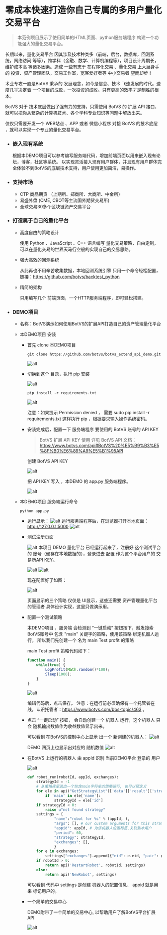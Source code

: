 # 零成本快速打造你自己专属的多用户量化交易平台

> 本范例项目展示了使用简单的HTML页面、python服务端程序 构建一个功能强大的量化交易平台。

长期以来，量化交易平台 因其涉及技术种类多（前端，后台，数据库，回测系统，网络访问 等等），跨学科（金融、数学、计算机编程等），项目设计周期长，维护成本高 等诸多因素。造成 一些有志于 在程序化交易 、量化交易 上大展身手的 投资、资产管理团队，交易工作室，宽客爱好者等 中小交易者 望而却步！

术业专攻一直是BotVS 秉承的 发展理念，如今是信息、技术 飞速发展的时代。速度几乎决定着 一个项目的成败，一次投资的成败。只有更高的效率才是制胜的根本。

BotVS 对于 技术底层做出了强有力的支持，只需使用 BotVS 的 扩展 API 接口，就可以把你从繁杂的计算机技术、各个学科专业知识等问题中解放出来。

仅仅只需要开发一个  WEB站点 、APP 或者 微信小程序  对接 BotVS 的技术底层 ，就可以实现一个专业的量化交易平台。

- ### 嵌入现有系统

  根据本DEMO项目可以参考编写服务端代码，增加前端页面以用来嵌入现有论坛，博客，社区等系统。
  以实现灵活接入现有用户群体，并且现有用户群体完全体验不到BotVS的底层技术支持，用户使用更加简洁，易操作。

- ### 支持市场

  - CTP 商品期货 （上期所、郑商所、大商所、中金所）
  - 易盛外盘 (CME, CBOT等主流国外期货交易所)
  - 全球交易30多个区块链资产交易平台

- ### 打造属于自己的量化平台

  - 高度自由的策略设计

    使用 Python 、JavaScript 、C++ 语言编写 量化交易策略，自由定制，可以在量化交易的世界天马行空般的实现自己的交易思路。

  - 强大高效的回测系统

    从此再也不用辛苦收集数据，本地回测系统引擎 只用一个命令轻松配置，链接：https://github.com/botvs/backtest_python

  - 精简的架构
  
    只用编写几个 前端页面，一个HTTP服务端程序，即可轻松搭建。
    
- ### DEMO项目
  
  - 名称：BotVS演示如何使用BotVS的扩展API打造自己的资产管理量化平台
  
  - 本DEMO项目 安装
    
    - 首先 clone 本DEMO项目

      ```
      git clone https://github.com/botvs/botvs_extend_api_demo.git 
      ```
    
      ![alt](https://dn-filebox.qbox.me/c36383238f93ca220887b7d85e1a611ba3a99007.png)
    
    - 切换到这个 目录，执行 pip 安装

      ![alt](https://dn-filebox.qbox.me/6074daa004ede3ce30eae01c0c7208a5db9708f5.png)
    
      ```
      pip install -r requirements.txt 
      ```
      
      ![alt](https://dn-filebox.qbox.me/c4bdf77264d876f73dd628811865f484bb0992b7.png)
      
      注意：如果提示 Permission denied ， 需要 sudo pip install -r requirements.txt 这样执行 pip ，根据要求输入操作系统密码。
    
    - 安装完成后，配置一下 服务端程序 要使用的 BotVS 账号的 API KEY
      
      > BotVS 扩展 API KEY 使用 详见 BotVS API 文档：https://www.botvs.com/api#BotVS%20%E5%B9%B3%E5%8F%B0%E6%89%A9%E5%B1%95API
      
      创建 BotVS API KEY
      
      ![alt](https://dn-filebox.qbox.me/28b430e0104147594a264d838838735db4114d9b.png)
    
      把 API KEY 写入 ，本DEMO 的 app.py 服务端程序。
      
      ![alt](https://dn-filebox.qbox.me/426bb928998875dd0e7fbf5f43fed546a3ac2f2f.png )

  - 本DEMO项目 服务端运行命令

    ```
    python app.py
    ```
    
    - 运行显示：
      ![alt](https://dn-filebox.qbox.me/60bb0b2e41e31d7354a461a63300841c24658a7f.png)
      运行服务端程序后，在浏览器打开本地页面：http://127.0.0.1:5000
      ![alt](https://dn-filebox.qbox.me/6e179f4b1dd680dbcc4f8b96d189f289d780e853.png)
      
    - 测试注册页面
    
      ![alt](https://dn-filebox.qbox.me/83b09142e42ae0ff4d9c8f789a771fb99c1f2d48.png)
      本项目 DEMO 量化平台 已经运行起来了，注册好 这个测试平台的 账号（储存在本地数据的），登录进去 配置 作为这个平台用户的 交易所API KEY。
      
      ![alt](https://dn-filebox.qbox.me/d38f7155af07c0231dcdf632887585042268d058.png)
      ![alt](https://dn-filebox.qbox.me/2c6f6c8021a8d69e357a2e0fe538f3a919f3f8b4.png)
     
      现在配置好了如图：
    
      ![alt](https://dn-filebox.qbox.me/d7206a4113e2974683a614f455be8dc4fbce9f43.png)

      页面显示的三个策略 仅仅是 UI显示，这些还需要 资产管理量化平台 的管理者 具体设计实现，这里只做演示用。
    
    - 配置一个测试策略
    
      本DEMO项目 ，服务端 会检测到 “一键启动” 按钮按下，触发搜索BotVS账号中 包含 "main" 关键字的策略，使用该策略 绑定机器人运行。
      所以我们先创建一个 名为 main Test profit 的策略
      
      main Test profit 策略代码如下：
      
      ```javascript
      function main() {
          while(true) {
              LogProfit(Math.random()*100);
              Sleep(1000);
          }
      }
      ```
      
      ![alt](https://dn-filebox.qbox.me/52792c59a5db460c0bdf5a229803b92f92b8cb07.png)
      
      编辑代码后，点击保存。
      注意：在运行前必须确保有一个托管者在线，认识托管者：https://www.botvs.com/bbs-topic/463 。

    - 点击 “一键启动” 按钮， 会自动创建一个 机器人 运行，这个机器人 只会 随机输出数值作为收益数值显示出来。
    
      可以看到 在BotVS的控制中心上显示 出一个 新创建的机器人：
      ![alt](https://dn-filebox.qbox.me/61ff0f2319aaeb4138e43de626b2a0cf6b357435.png)
    
      DEMO 网页上也显示出对应的 随机数值
      ![alt](https://dn-filebox.qbox.me/73bb8cde3237d39e927edcaf3cf7a6187d174c1d.png)
    
    - 在BotVS 上运行的机器人 由 appId 识别 当前DEMO平台 登录的 用户
      
      ![alt](https://dn-filebox.qbox.me/0d9a9751442b9dc78ba2a0c3b3bc2347c5cd8ab9.png)
      
      ```python
      def robot_run(robotId, appId, exchanges):
          strategyId = -1
          # 从策略库里选出一个包含main字符串的策略运行, 也可以预定义
          for ele in api("GetStrategyList")['data']['result']['strategies']:
              if 'main' in ele['name']:
                  strategyId = ele['id']
          if strategyId < 0:
              raise u"not found strategy"
          settings = {
                  "name":"robot for %s" % (appId, ),
                  "args": [], # our custom arguments for this strategey
                  "appid": appId, # 为该机器人设置标签,关联到本用户
                  "period": 60,
                  "strategy": strategyId,
                  "exchanges": [],
                  }
          for e in exchanges:
              settings["exchanges"].append({"eid": e.eid, "pair": get_default_stock(e.eid), "meta" :{"AccessKey": e.accessKey, "SecretKey": e.secretKey}})
          if robotId > 0:
              return api('RestartRobot', robotId, settings)
          else:
              return api('NewRobot', settings)
      ```
      可以看到 代码中 settings 是创建 机器人的配置信息， appid 就是用来 标记用户的。
      
    - 一个简单的交易中心
    
      DEMO附带了一个简单的交易中心, 以帮助用户了解BotVS平台扩展API
      
      ![alt](https://dn-filebox.qbox.me/e9863cf66473b5a9ea974d0f4546cb7afe203414.png) 

